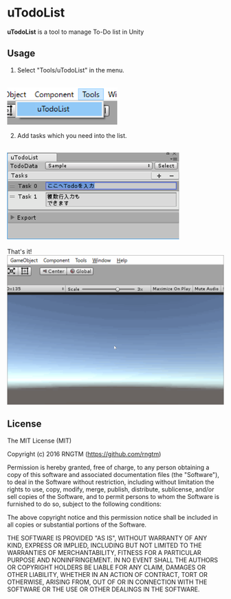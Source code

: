 uTodoList
============
**uTodoList** is a tool to manage To-Do list in Unity

Usage
-------
1) Select "Tools/uTodoList" in the menu.
<br>
<img width = 256 src = "./Demo/usage_1.png">

<br>

2) Add tasks which you need into the list.
<br>
<img width = 400 src = "./Demo/usage_2.png">

<br>
<br>
That's it!
<br>
<img src = "./Demo/demo.gif">

License
-------
The MIT License (MIT)

Copyright (c) 2016 RNGTM (https://github.com/rngtm)

Permission is hereby granted, free of charge, to any person obtaining a copy of
this software and associated documentation files (the "Software"), to deal in
the Software without restriction, including without limitation the rights to
use, copy, modify, merge, publish, distribute, sublicense, and/or sell copies of
the Software, and to permit persons to whom the Software is furnished to do so,
subject to the following conditions:

The above copyright notice and this permission notice shall be included in all
copies or substantial portions of the Software.

THE SOFTWARE IS PROVIDED "AS IS", WITHOUT WARRANTY OF ANY KIND, EXPRESS OR
IMPLIED, INCLUDING BUT NOT LIMITED TO THE WARRANTIES OF MERCHANTABILITY, FITNESS
FOR A PARTICULAR PURPOSE AND NONINFRINGEMENT. IN NO EVENT SHALL THE AUTHORS OR
COPYRIGHT HOLDERS BE LIABLE FOR ANY CLAIM, DAMAGES OR OTHER LIABILITY, WHETHER
IN AN ACTION OF CONTRACT, TORT OR OTHERWISE, ARISING FROM, OUT OF OR IN
CONNECTION WITH THE SOFTWARE OR THE USE OR OTHER DEALINGS IN THE SOFTWARE.
